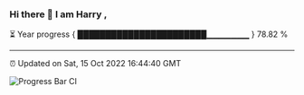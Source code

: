 ### Hi there 👋 I am Harry , 

⏳ Year progress { ███████████████████████▁▁▁▁▁▁▁ } 78.82 %

---

⏰ Updated on Sat, 15 Oct 2022 16:44:40 GMT

![Progress Bar CI](https://github.com/duykhang68/duykhang68/workflows/Progress%20Bar%20CI/badge.svg)
